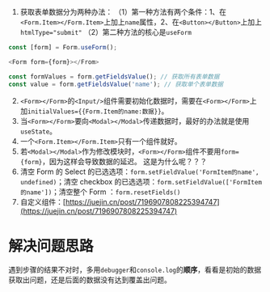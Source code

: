 1. 获取表单数据分为两种办法：
（1）第一种方法有两个条件：1、在`<Form.Item></Form.Item>`上加上`name`属性，2、在`<Button></Button>`上加上`htmlType="submit"`
（2）第二种方法的核心是`useForm`
```javascript
const [form] = Form.useForm();

<Form form={form}></From>

const formValues = form.getFieldsValue(); // 获取所有表单数据
const value = form.getFieldsValue('name'); // 获取单个表单数据
```

2. `<Form></Form>`的`<Input/>`组件需要初始化数据时，需要在`<Form></Form>`上加`initialValues={{Form.Item的name:数据}}`。
3. 当`<Form></Form>`要向`<Modal></Modal>`传递数据时，最好的办法就是使用`useState`。
4. 一个`<Form.Item></Form.Item>`只有一个组件就好。
5. 若`<Modal></Modal>`作为修改模块时，`<Form></Form>`组件不要用`form={form}`，因为这样会导致数据的延迟。
这是为什么呢？？？
6. 清空 Form 的 Select 的已选选项：`form.setFieldValue('FormItem的name', undefined)`；清空 checkbox 的已选选项：`form.setFieldValue(['FormItem的name'])`；清空整个 Form ：`form.resetFields()`
7. 自定义组件：[https://juejin.cn/post/7196907808225394747](https://juejin.cn/post/7196907808225394747)

# 解决问题思路

遇到步骤的结果不对时，多用`debugger`和`console.log`的**顺序**，看看是初始的数据获取出问题，还是后面的数据没有达到覆盖出问题。